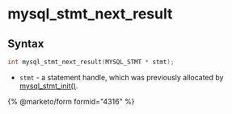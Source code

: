 # mysql\_stmt\_next\_result

## Syntax

```c
int mysql_stmt_next_result(MYSQL_STMT * stmt);
```

* `stmt` - a statement handle, which was previously allocated by [mysql\_stmt\_init()](mysql_stmt_init.md).

{% @marketo/form formid="4316" %}
